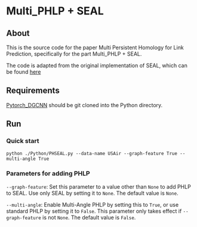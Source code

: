 # Multi_PHLP + SEAL


## About

This is the source code for the paper Multi Persistent Homology for Link Prediction, specifically for the part Multi_PHLP + SEAL. 

The code is adapted from the original implementation of SEAL, which can be found [here](https://github.com/muhanzhang/SEAL)

## Requirements
[Pytorch_DGCNN](https://github.com/muhanzhang/pytorch_DGCNN/tree/master) should be git cloned into the Python directory.


## Run

### Quick start

~~~
python ./Python/PHSEAL.py --data-name USAir --graph-feature True --multi-angle True
~~~

### Parameters for adding PHLP

`--graph-feature`: Set this parameter to a value other than `None` to add PHLP to SEAL. Use only SEAL by setting it to `None`. The default value is `None`.

`--multi-angle`: Enable Multi-Angle PHLP by setting this to `True`, or use standard PHLP by setting it to `False`. This parameter only takes effect if `--graph-feature` is not `None`. The default value is `False`.
